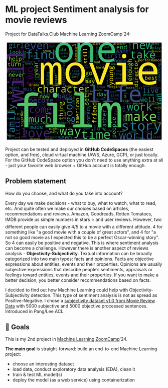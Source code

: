 # ML project Sentiment analysis for movie reviews

Project for DataTalks.Club Machine Learning ZoomCamp`24:

![ML Sentiment analysis](/EDA/word-cloud-all.png)

Project can be tested and deployed in **GitHub CodeSpaces** (the easiest option, and free), cloud virtual machine (AWS, Azure, GCP), or just locally.
For the GitHub CodeSpace option you don't need to use anything extra at all - just your favorite web browser + GitHub account is totally enough.

## Problem statement

How do you choose, and what do you take into account?

Every day we make decisions - what to buy, what to watch, what to read, etc. And quite often we make our choices based on articles, recommendations and reviews. Amazon, Goodreads, Rotten Tomatoes, IMDB provide us simple numbers in stars ⭐️ and user reviews. However, two different people can easily give 4/5 to a movie with a different attitude. 4 for something like "a good movie with a couple of great actors", and 4 for "a not so good movie as I expected this to be a perfect Oscar-winning story". So 4 can easily be positive and negative. This is where sentiment analysis can become a challenge.
However there is another aspect of reviews analysis - **Objectivity-Subjectivity**. Textual information can be broadly categorized into two main types: facts and opinions. Facts are objective expressions about entities, events and their properties. Opinions are usually subjective expressions that describe people’s sentiments, appraisals or feelings toward entities, events and their properties. If you want to make a better decision, you better consider recommendations based on facts.

I decided to find out how Machine Learning could help with Objectivity-Subjectivity detection. This type of sentiment analysis is not as spread as Positive-Negative.
I chose a [subjectivity dataset v1.0 from Movie Review Data](https://www.cs.cornell.edu/people/pabo/movie-review-data/) with 5000 subjective and 5000 objective processed sentences. Introduced in Pang/Lee ACL.


## 🎯 Goals

This is my 2nd project in [Machine Learning ZoomCamp](https://github.com/DataTalksClub/machine-learning-zoomcamp)'24.

**The main goal** is straight-forward: build an end-to-end Machine Learning project:
- choose an interesting dataset
- load data, conduct exploratory data analysis (EDA), clean it
- train & test ML model(s)
- deploy the model (as a web service) using containerization
